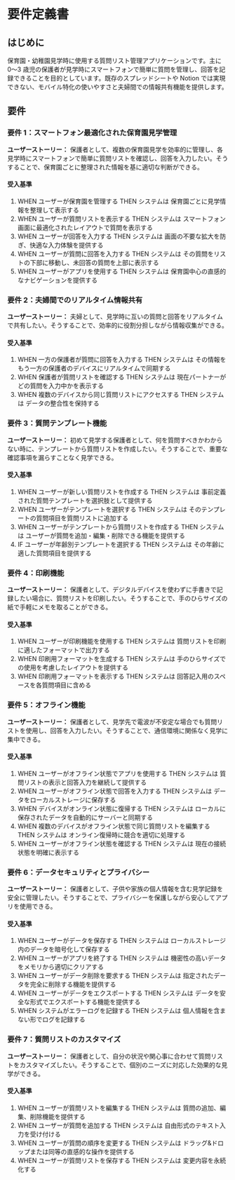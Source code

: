 # 要件定義書

## はじめに

保育園・幼稚園見学時に使用する質問リスト管理アプリケーションです。主に 0〜3 歳児の保護者が見学時にスマートフォンで簡単に質問を管理し、回答を記録できることを目的としています。既存のスプレッドシートや Notion では実現できない、モバイル特化の使いやすさと夫婦間での情報共有機能を提供します。

## 要件

### 要件 1：スマートフォン最適化された保育園見学管理

**ユーザーストーリー：** 保護者として、複数の保育園見学を効率的に管理し、各見学時にスマートフォンで簡単に質問リストを確認し、回答を入力したい。そうすることで、保育園ごとに整理された情報を基に適切な判断ができる。

#### 受入基準

1. WHEN ユーザーが保育園を管理する THEN システムは 保育園ごとに見学情報を整理して表示する
2. WHEN ユーザーが質問リストを表示する THEN システムは スマートフォン画面に最適化されたレイアウトで質問を表示する
3. WHEN ユーザーが回答を入力する THEN システムは 画面の不要な拡大を防ぎ、快適な入力体験を提供する
4. WHEN ユーザーが質問に回答を入力する THEN システムは その質問をリストの下部に移動し、未回答の質問を上部に表示する
5. WHEN ユーザーがアプリを使用する THEN システムは 保育園中心の直感的なナビゲーションを提供する

### 要件 2：夫婦間でのリアルタイム情報共有

**ユーザーストーリー：** 夫婦として、見学時に互いの質問と回答をリアルタイムで共有したい。そうすることで、効率的に役割分担しながら情報収集ができる。

#### 受入基準

1. WHEN 一方の保護者が質問に回答を入力する THEN システムは その情報をもう一方の保護者のデバイスにリアルタイムで同期する
2. WHEN 保護者が質問リストを確認する THEN システムは 現在パートナーがどの質問を入力中かを表示する
3. WHEN 複数のデバイスから同じ質問リストにアクセスする THEN システムは データの整合性を保持する

### 要件 3：質問テンプレート機能

**ユーザーストーリー：** 初めて見学する保護者として、何を質問すべきかわからない時に、テンプレートから質問リストを作成したい。そうすることで、重要な確認事項を漏らすことなく見学できる。

#### 受入基準

1. WHEN ユーザーが新しい質問リストを作成する THEN システムは 事前定義された質問テンプレートを選択肢として提供する
2. WHEN ユーザーがテンプレートを選択する THEN システムは そのテンプレートの質問項目を質問リストに追加する
3. WHEN ユーザーがテンプレートから質問リストを作成する THEN システムは ユーザーが質問を追加・編集・削除できる機能を提供する
4. IF ユーザーが年齢別テンプレートを選択する THEN システムは その年齢に適した質問項目を提供する

### 要件 4：印刷機能

**ユーザーストーリー：** 保護者として、デジタルデバイスを使わずに手書きで記録したい場合に、質問リストを印刷したい。そうすることで、手のひらサイズの紙で手軽にメモを取ることができる。

#### 受入基準

1. WHEN ユーザーが印刷機能を使用する THEN システムは 質問リストを印刷に適したフォーマットで出力する
2. WHEN 印刷用フォーマットを生成する THEN システムは 手のひらサイズでの使用を考慮したレイアウトを提供する
3. WHEN 印刷用フォーマットを表示する THEN システムは 回答記入用のスペースを各質問項目に含める

### 要件 5：オフライン機能

**ユーザーストーリー：** 保護者として、見学先で電波が不安定な場合でも質問リストを使用し、回答を入力したい。そうすることで、通信環境に関係なく見学に集中できる。

#### 受入基準

1. WHEN ユーザーがオフライン状態でアプリを使用する THEN システムは 質問リストの表示と回答入力を継続して提供する
2. WHEN ユーザーがオフライン状態で回答を入力する THEN システムは データをローカルストレージに保存する
3. WHEN デバイスがオンライン状態に復帰する THEN システムは ローカルに保存されたデータを自動的にサーバーと同期する
4. WHEN 複数のデバイスがオフライン状態で同じ質問リストを編集する THEN システムは オンライン復帰時に競合を適切に処理する
5. WHEN ユーザーがオフライン状態を確認する THEN システムは 現在の接続状態を明確に表示する

### 要件 6：データセキュリティとプライバシー

**ユーザーストーリー：** 保護者として、子供や家族の個人情報を含む見学記録を安全に管理したい。そうすることで、プライバシーを保護しながら安心してアプリを使用できる。

#### 受入基準

1. WHEN ユーザーがデータを保存する THEN システムは ローカルストレージ内のデータを暗号化して保存する
2. WHEN ユーザーがアプリを終了する THEN システムは 機密性の高いデータをメモリから適切にクリアする
3. WHEN ユーザーがデータ削除を要求する THEN システムは 指定されたデータを完全に削除する機能を提供する
4. WHEN ユーザーがデータをエクスポートする THEN システムは データを安全な形式でエクスポートする機能を提供する
5. WHEN システムがエラーログを記録する THEN システムは 個人情報を含まない形でログを記録する

### 要件 7：質問リストのカスタマイズ

**ユーザーストーリー：** 保護者として、自分の状況や関心事に合わせて質問リストをカスタマイズしたい。そうすることで、個別のニーズに対応した効果的な見学ができる。

#### 受入基準

1. WHEN ユーザーが質問リストを編集する THEN システムは 質問の追加、編集、削除機能を提供する
2. WHEN ユーザーが質問を追加する THEN システムは 自由形式のテキスト入力を受け付ける
3. WHEN ユーザーが質問の順序を変更する THEN システムは ドラッグ&ドロップまたは同等の直感的な操作を提供する
4. WHEN ユーザーが質問リストを保存する THEN システムは 変更内容を永続化する

